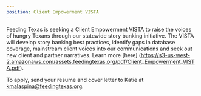 ```yaml
---
position: Client Empowerment VISTA
---
```


Feeding Texas is seeking a Client Empowerment VISTA to raise the voices of hungry Texans through our statewide story banking initiative. The VISTA will develop story banking best practices, identify gaps in database coverage, mainstream client voices into our communications and seek out new client and partner narratives.  Learn more [here] (https://s3-us-west-2.amazonaws.com/assets.feedingtexas.org/pdf/Client_Empowerment_VISTA.pdf). 

To apply, send your resume and cover letter to Katie at [kmalaspina@feedingtexas.org](emailto:kmalaspina@feedingtexas.org). 
